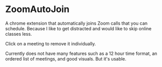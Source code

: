 # ZoomAutoJoin
A chrome extension that automatically joins Zoom calls that you can schedule. Because I like to get distracted and would like to skip online classes less.

Click on a meeting to remove it individually.

Currently does not have many features such as a 12 hour time format, an ordered list of meetings, and good visuals. But it's usable.
